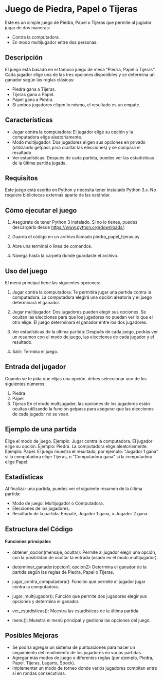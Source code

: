 # Juego de Piedra, Papel o Tijeras
Este es un simple juego de Piedra, Papel o Tijeras que permite al jugador jugar de dos maneras:
- Contra la computadora.
- En modo multijugador entre dos personas.
## Descripción
El juego está basado en el famoso juego de mesa "Piedra, Papel o Tijeras". Cada jugador elige una de las tres opciones disponibles y se determina un ganador según las reglas clásicas:
- Piedra gana a Tijeras.
- Tijeras gana a Papel.
- Papel gana a Piedra.
- Si ambos jugadores eligen lo mismo, el resultado es un empate.
## Características
- Jugar contra la computadora: El jugador elige su opción y la computadora elige aleatoriamente.
- Modo multijugador: Dos jugadores eligen sus opciones en privado (utilizando getpass para ocultar las elecciones) y se compara el resultado.
- Ver estadísticas: Después de cada partida, puedes ver las estadísticas de la última partida jugada.
## Requisitos
Este juego está escrito en Python y necesita tener instalado Python 3.x. No requiere bibliotecas externas aparte de las estándar.

## Cómo ejecutar el juego
1. Asegúrate de tener Python 3 instalado. Si no lo tienes, puedes descargarlo desde https://www.python.org/downloads/.

2. Guarda el código en un archivo llamado piedra_papel_tijeras.py.

3. Abre una terminal o línea de comandos.

4. Navega hasta la carpeta donde guardaste el archivo.


## Uso del juego
El menú principal tiene las siguientes opciones:

1. Jugar contra la computadora: Te permitirá jugar una partida contra la computadora. La computadora elegirá una opción aleatoria y el juego determinará el ganador.

2. Jugar multijugador: Dos jugadores pueden elegir sus opciones. Se ocultan las elecciones para que los jugadores no puedan ver lo que el otro elige. El juego determinará el ganador entre los dos jugadores.

3. Ver estadísticas de la última partida: Después de cada juego, podrás ver un resumen con el modo de juego, las elecciones de cada jugador y el resultado.

4. Salir: Termina el juego.

## Entrada del jugador
Cuando se te pida que elijas una opción, debes seleccionar uno de los siguientes números:
1. Piedra
2. Papel
3. Tijeras
En el modo multijugador, las opciones de los jugadores están ocultas utilizando la función getpass para asegurar que las elecciones de cada jugador no se vean.

## Ejemplo de una partida
Elige el modo de juego. Ejemplo: Jugar contra la computadora.
El jugador elige su opción. Ejemplo: Piedra.
La computadora elige aleatoriamente. Ejemplo: Papel.
El juego muestra el resultado, por ejemplo: "Jugador 1 gana" si la computadora elige Tijeras, o "Computadora gana" si la computadora elige Papel.
## Estadísticas
Al finalizar una partida, puedes ver el siguiente resumen de la última partida:
- Modo de juego: Multijugador o Computadora.
- Elecciones de los jugadores.
- Resultado de la partida: Empate, Jugador 1 gana, o Jugador 2 gana.
## Estructura del Código
####  Funciones principales
- obtener_opcion(mensaje, ocultar): Permite al jugador elegir una opción, con la posibilidad de ocultar la entrada (usado en el modo multijugador).

- determinar_ganador(opcion1, opcion2): Determina el ganador de la partida según las reglas de Piedra, Papel o Tijeras.

- jugar_contra_computadora(): Función que permite al jugador jugar contra la computadora.

- jugar_multijugador(): Función que permite dos jugadores elegir sus opciones y determina el ganador.

- ver_estadisticas(): Muestra las estadísticas de la última partida.

- menu(): Muestra el menú principal y gestiona las opciones del juego.

## Posibles Mejoras
- Se podría agregar un sistema de puntuaciones para hacer un seguimiento del rendimiento de los jugadores en varias partidas.
- Agregar más modos de juego o diferentes reglas (por ejemplo, Piedra, Papel, Tijeras, Lagarto, Spock).
- Implementar un modo de torneo donde varios jugadores compiten entre sí en rondas consecutivas.
